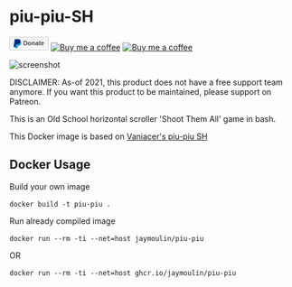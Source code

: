 # piu-piu-SH
[![PayPal donation](https://github.com/jaymoulin/jaymoulin.github.io/raw/master/ppl.png "PayPal donation")](https://www.paypal.me/jaymoulin)
[![Buy me a coffee](https://www.buymeacoffee.com/assets/img/custom_images/orange_img.png "Buy me a coffee")](https://www.buymeacoffee.com/jaymoulin)
[![Buy me a coffee](https://ko-fi.com/img/githubbutton_sm.svg "Buy me a coffee")](https://www.ko-fi.com/jaymoulin)

![screenshot](https://user-images.githubusercontent.com/18072680/34253060-1ae25446-e657-11e7-8daa-19f57d1ebbf1.gif)

DISCLAIMER: As-of 2021, this product does not have a free support team anymore. If you want this product to be maintained, please support on Patreon.

This is an Old School horizontal scroller 'Shoot Them All' game in bash.

This Docker image is based on [Vaniacer's piu-piu SH](https://github.com/vaniacer/piu-piu-SH)

Docker Usage
------------

Build your own image

```
docker build -t piu-piu .
```

Run already compiled image

```
docker run --rm -ti --net=host jaymoulin/piu-piu
```
OR
```
docker run --rm -ti --net=host ghcr.io/jaymoulin/piu-piu
```
